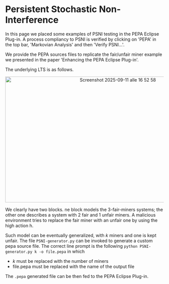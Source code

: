 # Persistent Stochastic Non-Interference

In this page we placed some examples of PSNI testing in the PEPA Eclipse Plug-in. 
A process compliancy to PSNI is verified by clicking on 'PEPA' in the top bar, 'Markovian Analysis' and then 'Verify PSNI...'. 

We provide the PEPA sources files to replicate the fair/unfair miner example we presented in the paper 'Enhancing the PEPA Eclipse Plug-in'.

The underlying LTS is as follows. 

<p align="center">  
  <img width="700" height="400" alt="Screenshot 2025-09-11 alle 16 52 58" src="https://github.com/user-attachments/assets/14d3fe15-f02c-43da-a136-5e4a18ff0e1a"/>
</p>

We clearly have two blocks. ne block models the 3-fair-miners systems; the other one
describes a system with 2 fair and 1 unfair miners. A malicious environment
tries to replace the fair miner with an unfair one by using the high action h.

Such model can be eventually generalized, with $k$ miners and one is kept unfair. 
The file `PSNI-generator.py` can be invoked to generate a custom pepa source file. The correct line prompt is the following `python PSNI-generator.py k -o file.pepa` in which
* $k$ must be replaced with the number of miners
* file.pepa must be replaced with the name of the output file

The `.pepa` generated file can be then fed to the PEPA Eclipse Plug-in.
